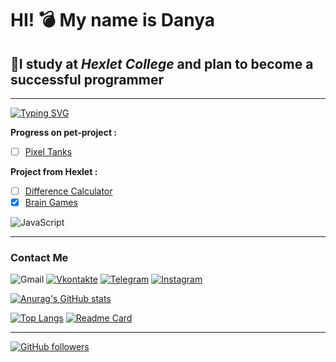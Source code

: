 # HI! 💣 My name is **Danya**
## 📖I study at *Hexlet College* and plan to become a successful programmer
____

[![Typing SVG](https://readme-typing-svg.demolab.com?font=Fira+Code&weight=500&pause=1000&color=14AB59&center=%D0%B8%D1%81%D1%82%D0%B8%D0%BD%D0%BD%D1%8B%D0%B9&vCenter=%D0%BB%D0%BE%D0%B6%D0%BD%D1%8B%D0%B9&multiline=true&repeat=%D0%BB%D0%BE%D0%B6%D0%BD%D1%8B%D0%B9&width=435&height=60&lines=I+am+learning+JavaScript;Dream+to+become+GameDevelopment)](https://git.io/typing-svg)

**Progress on pet-project :** 
 - [ ] [Pixel Tanks](https://github.com/KudesnikRaf/Game-Of-Pixel-Tanks)
 
 **Project from Hexlet :** 
 - [ ]  [Difference Calculator](https://github.com/KudesnikRaf/frontend-project-46)
 - [X]  [Brain Games](https://github.com/KudesnikRaf/frontend-project-44)
  
 ![JavaScript](https://img.shields.io/badge/-JavaScript-090909?style=for-the-badge&logo=JavaScript&logoColor=E9D54D)
 
   
___

### Сontact Me
![Gmail](https://img.shields.io/badge/Gmail-D14836?style=for-the-badge&logo=gmail&logoColor=white 'danya.koless13@gmail.com')
[![Vkontakte](https://img.shields.io/badge/-Vkontakte-090909?style=for-the-badge&logo=Vk&logoColor=4F7DB3)](https://vk.com/danyakolezz)
[![Telegram](https://img.shields.io/badge/-Telegram-090909?style=for-the-badge&logo=telegram&logoColor=27A0D9)](https://t.me/raph3dev)
[![Instagram](https://img.shields.io/badge/-Instagram-090909?style=for-the-badge&logo=instagram&logoColor=B4068E)](https://www.instagram.com/danyakolezz13/)


[![Anurag's GitHub stats](https://github-readme-stats.vercel.app/api?username=KudesnikRaf&count_private=true&theme=tokyonight&show_icons=true)](https://github.com/anuraghazra/github-readme-stats)



[![Top Langs](https://github-readme-stats.vercel.app/api/top-langs/?username=anuraghazra&theme=tokyonight&layout=compact)](https://github.com/anuraghazra/github-readme-stats)
[![Readme Card](https://github-readme-stats.vercel.app/api/pin/?username=KudesnikRaf&repo=Game-Of-Pixel-Tanks&theme=tokyonight)](https://github.com/anuraghazra/github-readme-stats)
___
[![GitHub followers](https://img.shields.io/github/followers/KudesnikRaf.svg?style=social&label=Follow&maxAge=2592000)](https://github.com/Naereen?tab=followers)
